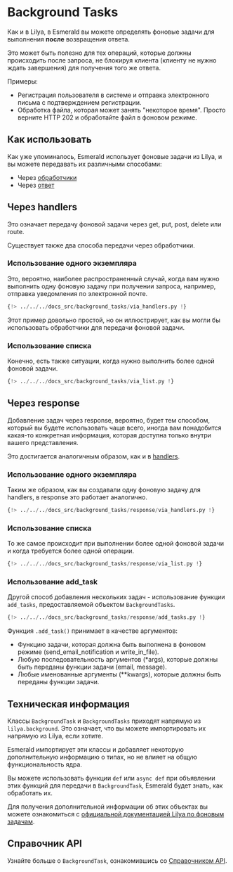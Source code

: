 # Background Tasks

Как и в Lilya, в Esmerald вы можете определять фоновые задачи для выполнения **после** возвращения ответа.

Это может быть полезно для тех операций, которые должны происходить после запроса, не блокируя клиента (клиенту не нужно
ждать завершения) для получения того же ответа.

Примеры:

* Регистрация пользователя в системе и отправка электронного письма с подтверждением регистрации.
* Обработка файла, которая может занять "некоторое время". Просто верните HTTP 202 и обработайте файл в фоновом режиме.

## Как использовать

Как уже упоминалось, Esmerald использует фоновые задачи из Lilya, и вы можете передавать их различными способами:

* Через [обработчики](#через-handlers)
* Через [ответ](#через-response)

## Через handlers

Это означает передачу фоновой задачи через get, put, post, delete или route.

Существует также два способа передачи через обработчики.

### Использование одного экземпляра

Это, вероятно, наиболее распространенный случай, когда вам нужно выполнить одну фоновую задачу при получении запроса,
например, отправка уведомления по электронной почте.

```python hl_lines="18"
{!> ../../../docs_src/background_tasks/via_handlers.py !}
```

Этот пример довольно простой, но он иллюстрирует, как вы могли бы использовать обработчики
для передачи фоновой задачи.

### Использование списка

Конечно, есть также ситуации, когда нужно выполнить более одной фоновой задачи.

```python hl_lines="27-32"
{!> ../../../docs_src/background_tasks/via_list.py !}
```

## Через response

Добавление задач через response, вероятно, будет тем способом, который вы будете использовать чаще всего,
иногда вам понадобится какая-то конкретная информация, которая доступна только внутри вашего представления.

Это достигается аналогичным образом, как и в [handlers](#через-handlers).

### Использование одного экземпляра

Таким же образом, как вы создавали одну фоновую задачу для handlers, в response это работает аналогично.

```python hl_lines="22-26"
{!> ../../../docs_src/background_tasks/response/via_handlers.py !}
```

### Использование списка

То же самое происходит при выполнении более одной фоновой задачи и когда требуется более одной операции.

```python hl_lines="30-39"
{!> ../../../docs_src/background_tasks/response/via_list.py !}
```

### Использование add_task

Другой способ добавления нескольких задач - использование функции `add_tasks`, предоставляемой объектом `BackgroundTasks`.

```python hl_lines="28-32"
{!> ../../../docs_src/background_tasks/response/add_tasks.py !}
```

Функция `.add_task()` принимает в качестве аргументов:

* Функцию задачи, которая должна быть выполнена в фоновом режиме (send_email_notification и write_in_file).
* Любую последовательность аргументов (*args), которые должны быть переданы функции задачи (email, message).
* Любые именованные аргументы (**kwargs), которые должны быть переданы функции задачи.

## Техническая информация

Классы `BackgroundTask` и `BackgroundTasks` приходят напрямую из `lilya.background`. Это означает, что вы можете импортировать
их напрямую из Lilya, если хотите.

Esmerald импортирует эти классы и добавляет некоторую дополнительную информацию о типах, но не влияет на общую функциональность ядра.

Вы можете использовать функции `def` или `async def` при объявлении этих функций для передачи в `BackgroundTask`,
Esmerald будет знать, как обработать их.

Для получения дополнительной информации об этих объектах вы можете ознакомиться с [официальной документацией Lilya по фоновым задачам](https://www.lilya.dev/tasks/).

## Справочник API

Узнайте больше о `BackgroundTask`, ознакомившись со [Справочником API](./references/background.md).
